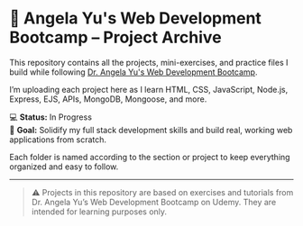 # 📘 Angela Yu's Web Development Bootcamp – Project Archive

This repository contains all the projects, mini-exercises, and practice files I build while following [Dr. Angela Yu's Web Development Bootcamp](https://www.udemy.com/course/the-complete-web-development-bootcamp/).

I’m uploading each project here as I learn HTML, CSS, JavaScript, Node.js, Express, EJS, APIs, MongoDB, Mongoose, and more.

💻 **Status:** In Progress  
🎯 **Goal:** Solidify my full stack development skills and build real, working web applications from scratch.

Each folder is named according to the section or project to keep everything organized and easy to follow.

---

> ⚠️ Projects in this repository are based on exercises and tutorials from Dr. Angela Yu’s Web Development Bootcamp on Udemy. They are intended for learning purposes only.
